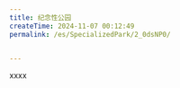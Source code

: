 ```yaml
---
title: 纪念性公园
createTime: 2024-11-07 00:12:49
permalink: /es/SpecializedPark/2_0dsNP0/


---
```


xxxx